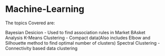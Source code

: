 # Machine-Learning

The topics Covered are:

Bayesian Desicion - Used to find association rules in Market BAsket Analysis
K-Means Clustering - Compact data(Also includes Elbow and Silhouette method to find optimal number of clusters)
Spectral Clustering - Connectivity based data clustering 